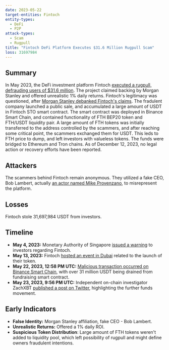 ```yaml
---
date: 2023-05-22
target-entities: Fintoch
entity-types:
  - DeFi
  - P2P
attack-types:
  - Scam
  - Rugpull
title: "Fintoch DeFi Platform Executes $31.6 Million Rugpull Scam"
loss: 31697984
---
```


## Summary

In May 2023, the DeFi investment platform Fintoch [executed a rugpull, defrauding users of $31.6 million](https://www.halborn.com/blog/post/explained-the-fintoch-rug-pull-may-2023). The project claimed backing by Morgan Stanley and offered unrealistic 1% daily returns. Fintoch's legitimacy was questioned, after [Morgan Stanley debanked Fintoch's claims](https://www.morganstanley.com/content/dam/msdotcom/global-offices/pdf/Indonesia/Indonesia_Fintoch_Important_Notice.pdf). The fradulent company launched a public sale, and accumulated a large amount of USDT in Fintoch STO smart contract. The smart contract was deployed in Binance Smart Chain, and contained functionality of FTH BEP20 token and FTH/USDT liquidity pair. A large amount of FTH tokens was initially transferred to the address controlled by the scammers, and after reaching some critical point, the scammers exchanged them for USDT. This leds to FTH price to dump, and left investors with valueless tokens. The funds were bridged to Ethereum and Tron chains. As of December 12, 2023, no legal action or recovery efforts have been reported.

## Attackers

The scammers behind Fintoch remain anonymous. They utilized a fake CEO, Bob Lambert, actually [an actor named Mike Provenzano](https://www.imdb.com/name/nm2697626/), to misrepresent the platform.

## Losses

Fintoch stole 31,697,984 USDT from investors.

## Timeline

- **May 4, 2023:** Monetary Authority of Singapore [issued a warning](https://www.mas.gov.sg/investor-alert-list?q=Fintoch) to investors regarding Fintoch.
- **May 13, 2023:** Fintoch [hosted an event in Dubai](https://www.youtube.com/watch?v=idHzzvL7pIc) related to the launch of their token.
- **May 22, 2023, 12:58 PM UTC:** [Malicious transaction occurred on Binance Smart Chain](https://bscscan.com/tx/0xa5e64161928ee40f6af02a32fc5c1fb9efa05cca6b91d88326279329b71c7ea2), with over 31 million USDT being drained from fundraising smart contract.
- **May 23, 2023, 9:56 PM UTC:** Independent on-chain investigator ZachXBT [published a post on Twitter](https://twitter.com/zachxbt/status/1661129110062788608), highlighting the further funds movement. 

## Early Indicators

- **False Identity:** Morgan Stanley affiliation, fake CEO - Bob Lambert.
- **Unrealistic Returns:** Offered a 1% daily ROI.
- **Suspicious Token Distribution**: Large amount of FTH tokens weren't added to liquidity pool, which left possibility of rugpull and might define owners fraudulent intentions.
